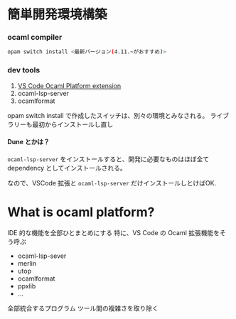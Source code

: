 # 簡単開発環境構築


### ocaml compiler
```sh
opam switch install <最新バージョン(4.11.~がおすすめ)> 
```

### dev tools

1. [VS Code Ocaml Platform extension](https://marketplace.visualstudio.com/items?itemName=ocamllabs.ocaml-platform)
2. ocaml-lsp-server
3. ocamlformat

opam switch install で作成したスイッチは、別々の環境とみなされる。
ライブラリーも最初からインストールし直し


#### Dune とかは？
`ocaml-lsp-server` をインストールすると、開発に必要なものはほぼ全て
dependency としてインストールされる。

なので、VSCode 拡張と `ocaml-lsp-server` だけインストールしとけばOK.

# What is ocaml platform?

IDE 的な機能を全部ひとまとめにする
特に、VS Code の Ocaml 拡張機能をそう呼ぶ

- ocaml-lsp-sever
- merlin
- utop
- ocamlformat
- ppxlib
- ...

全部統合するプログラム
ツール間の複雑さを取り除く


